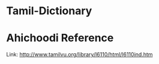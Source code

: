 # Tamil-Dictionary
# Ahichoodi Reference
  Link: http://www.tamilvu.org/library/l6110/html/l6110ind.htm
